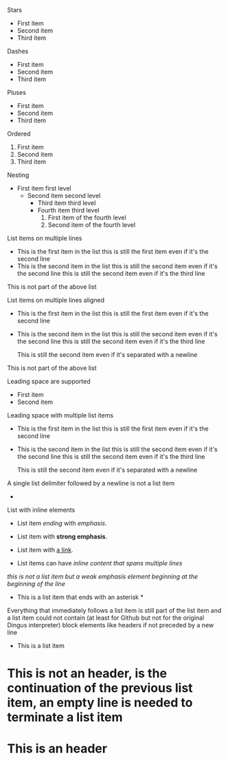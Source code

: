 Stars

* First item
* Second item
* Third item


Dashes

- First item
- Second item
- Third item


Pluses

+ First item
+ Second item
+ Third item

Ordered

1. First item
2. Second item
3. Third item

Nesting

* First item first level
  * Second item second level
    * Third item third level
    * Fourth item third level
      1. First item of the fourth level
      2. Second item of the fourth level

List items on multiple lines

* This is the first item in the list
this is still the first item even if it's the second line
* This is the second item in the list
this is still the second item even if it's the second line
this is still the second item even if it's the third line

This is not part of the above list


List items on multiple lines aligned

* This is the first item in the list
  this is still the first item even if it's the second line
* This is the second item in the list
  this is still the second item even if it's the second line
  this is still the second item even if it's the third line

  This is still the second item even if it's separated with a newline

This is not part of the above list


Leading space are supported

  * First item
  * Second item


Leading space with multiple list items

  * This is the first item in the list
    this is still the first item even if it's the second line
  * This is the second item in the list
    this is still the second item even if it's the second line
    this is still the second item even if it's the third line

    This is still the second item even if it's separated with a newline


A single list delimiter followed by a newline is not a list item

*


List with inline elements

* List item _ending_
with _emphasis_.

* List item with **strong emphasis**.

* List item with [a link](http://google.com).

* List items can have *inline content
  that spans multiple lines*

*this is not a list item but a weak emphasis element beginning at the beginning of the line*

* This is a list item that ends with an asterisk *

Everything that immediately follows a list item is still part of the list item and a list item could not contain (at least for Github but not for the original Dingus interpreter) block elements like headers if not preceded by a new line

* This is a list item
# This is not an header, is the continuation of the previous list item, an empty line is needed to terminate a list item

# This is an header
